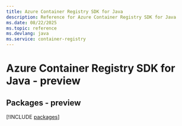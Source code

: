 ```yaml
---
title: Azure Container Registry SDK for Java
description: Reference for Azure Container Registry SDK for Java
ms.date: 08/22/2025
ms.topic: reference
ms.devlang: java
ms.service: container-registry
---
```

# Azure Container Registry SDK for Java - preview
## Packages - preview
[!INCLUDE [packages](container-registry-index.md)]